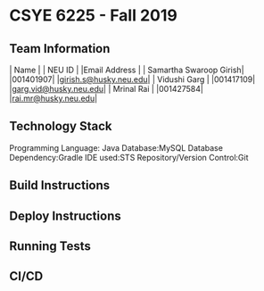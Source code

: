 # CSYE 6225 - Fall 2019

## Team Information

| Name                   | |  NEU ID |   |Email Address |
| Samartha Swaroop Girish| |001401907| |girish.s@husky.neu.edu|
| Vidushi Garg           | |001417109| |garg.vid@husky.neu.edu|
| Mrinal Rai             | |001427584| |rai.mr@husky.neu.edu|

## Technology Stack
Programming Language: Java
Database:MySQL Database
Dependency:Gradle
IDE used:STS
Repository/Version Control:Git

## Build Instructions


## Deploy Instructions


## Running Tests


## CI/CD


